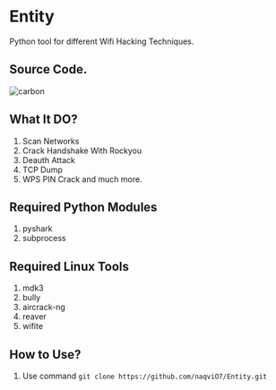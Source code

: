 # Entity
Python tool for different Wifi Hacking Techniques.

## Source Code.
![carbon](https://user-images.githubusercontent.com/79792270/168388447-5b11cb76-5595-4cf5-b8ee-7ea135a0c17b.png)

## What It DO?
1. Scan Networks
2. Crack Handshake With Rockyou 
3. Deauth Attack 
4. TCP Dump 
5. WPS PIN Crack and much more.

## Required Python Modules
1. pyshark
2. subprocess

## Required Linux Tools
1. mdk3
2. bully
3. aircrack-ng
4. reaver
5. wifite

## How to Use?
1. Use command `git clone https://github.com/naqviO7/Entity.git`
